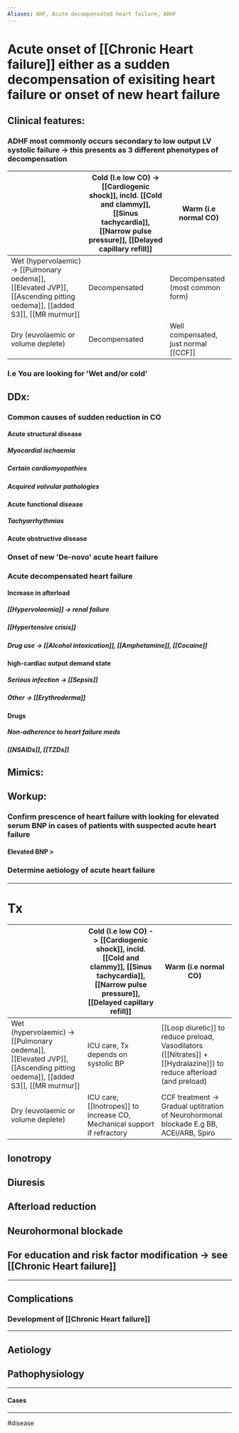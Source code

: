 ```yaml
---
Aliases: AHF, Acute decompensated heart failure, ADHF
---
```

# Acute onset of [[Chronic Heart failure]] either as a sudden decompensation of exisiting heart failure or onset of new heart failure
## Clinical features: 
### ADHF most commonly occurs secondary to low output LV systolic failure -> this presents as 3 different phenotypes of decompensation
|                                                                                                                          | Cold (I.e low CO) -> [[Cardiogenic shock]], incld. [[Cold and clammy]], [[Sinus tachycardia]], [[Narrow pulse pressure]], [[Delayed capillary refill]] | Warm (i.e normal CO)                  |
| ------------------------------------------------------------------------------------------------------------------------ | ------------------------------------------------------------------------------------------------------------------------------------------------------ | ------------------------------------- |
| Wet (hypervolaemic) -> [[Pulmonary oedema]], [[Elevated JVP]], [[Ascending pitting oedema]], [[added S3]], [[MR murmur]] | Decompensated                                                                                                                                          | Decompensated (most common form)      | 
| Dry (euvolaemic or volume deplete)                                                                                       | Decompensated                                                                                                                                          | Well compensated, just normal [[CCF]] |  
### I.e You are looking for 'Wet and/or cold'

## DDx:
### Common causes of sudden reduction in CO
#### Acute structural disease
##### Myocardial ischaemia
##### Certain cardiomyopathies
##### Acquired valvular pathologies
#### Acute functional disease
##### Tachyarrhythmias
#### Acute obstructive disease
### Onset of new 'De-novo' acute heart failure
#### 
### Acute decompensated heart failure
#### Increase in afterload
##### [[Hypervolaemia]] -> renal failure
##### [[Hypertensive crisis]]
##### Drug use -> [[Alcohol intoxication]], [[Amphetamine]], [[Cocaine]]
#### high-cardiac output demand state
##### Serious infection -> [[Sepsis]]
##### Other -> [[Erythroderma]]
#### Drugs
##### Non-adherence to heart failure meds
##### [[NSAIDs]], [[TZDs]]
## Mimics:
###
## Workup:
### Confirm prescence of heart failure with looking for elevated serum BNP in cases of patients with suspected acute heart failure
#### Elevated BNP > 
### Determine aetiology of acute heart failure
#### 

---
# Tx
|                                                                                                                          | Cold (I.e low CO) -> [[Cardiogenic shock]], incld. [[Cold and clammy]], [[Sinus tachycardia]], [[Narrow pulse pressure]], [[Delayed capillary refill]] | Warm (i.e normal CO)                                                                                            |
| ------------------------------------------------------------------------------------------------------------------------ | ------------------------------------------------------------------------------------------------------------------------------------------------------ | --------------------------------------------------------------------------------------------------------------- |
| Wet (hypervolaemic) -> [[Pulmonary oedema]], [[Elevated JVP]], [[Ascending pitting oedema]], [[added S3]], [[MR murmur]] | ICU care, Tx depends on systolic BP                                                                                                                    | [[Loop diuretic]] to reduce preload, Vasodilators ([[Nitrates]] + [[Hydralazine]]) to reduce afterload (and preload) |
| Dry (euvolaemic or volume deplete)                                                                                       | ICU care, [[Inotropes]] to increase CO, Mechanical support if refractory                                                                               | CCF treatment -> Gradual uptitration of Neurohormonal blockade E.g BB, ACEi/ARB, Spiro                          |
## Ionotropy
## Diuresis
## Afterload reduction
## Neurohormonal blockade
## For education and risk factor modification -> see [[Chronic Heart failure]]

---
## Complications
### Development of [[Chronic Heart failure]]

---
## Aetiology
## Pathophysiology

---
#### Cases


---
#disease 